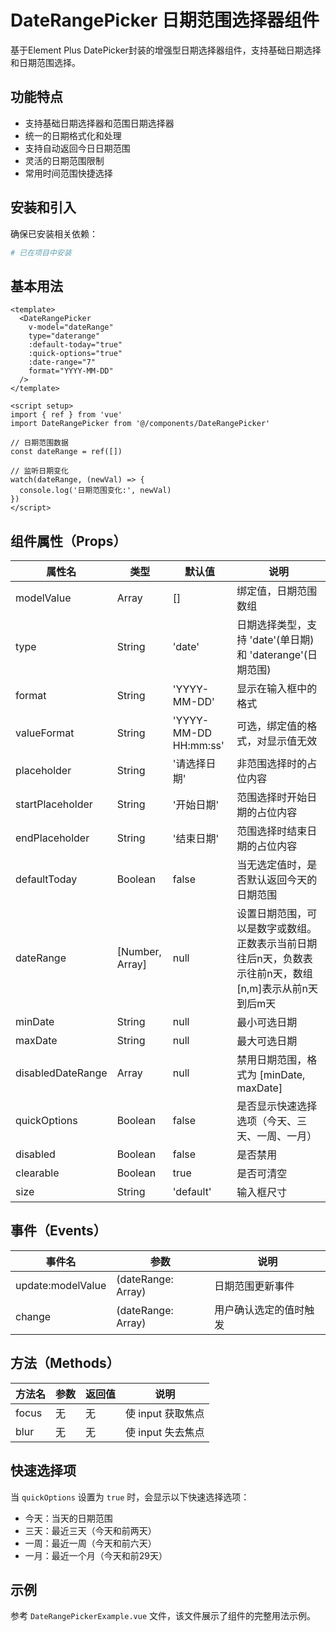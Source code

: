 # DateRangePicker 日期范围选择器组件

基于Element Plus DatePicker封装的增强型日期选择器组件，支持基础日期选择和日期范围选择。

## 功能特点

- 支持基础日期选择器和范围日期选择器
- 统一的日期格式化和处理
- 支持自动返回今日日期范围
- 灵活的日期范围限制
- 常用时间范围快捷选择

## 安装和引入

确保已安装相关依赖：

```bash
# 已在项目中安装
```

## 基本用法

```vue
<template>
  <DateRangePicker
    v-model="dateRange"
    type="daterange"
    :default-today="true"
    :quick-options="true"
    :date-range="7"
    format="YYYY-MM-DD"
  />
</template>

<script setup>
import { ref } from 'vue'
import DateRangePicker from '@/components/DateRangePicker'

// 日期范围数据
const dateRange = ref([])

// 监听日期变化
watch(dateRange, (newVal) => {
  console.log('日期范围变化:', newVal)
})
</script>
```

## 组件属性（Props）

| 属性名            | 类型            | 默认值                | 说明                                                                                                  |
| ----------------- | --------------- | --------------------- | ----------------------------------------------------------------------------------------------------- |
| modelValue        | Array           | []                    | 绑定值，日期范围数组                                                                                  |
| type              | String          | 'date'                | 日期选择类型，支持 'date'(单日期) 和 'daterange'(日期范围)                                            |
| format            | String          | 'YYYY-MM-DD'          | 显示在输入框中的格式                                                                                  |
| valueFormat       | String          | 'YYYY-MM-DD HH:mm:ss' | 可选，绑定值的格式，对显示值无效                                                                      |
| placeholder       | String          | '请选择日期'          | 非范围选择时的占位内容                                                                                |
| startPlaceholder  | String          | '开始日期'            | 范围选择时开始日期的占位内容                                                                          |
| endPlaceholder    | String          | '结束日期'            | 范围选择时结束日期的占位内容                                                                          |
| defaultToday      | Boolean         | false                 | 当无选定值时，是否默认返回今天的日期范围                                                              |
| dateRange         | [Number, Array] | null                  | 设置日期范围，可以是数字或数组。正数表示当前日期往后n天，负数表示往前n天，数组[n,m]表示从前n天到后m天 |
| minDate           | String          | null                  | 最小可选日期                                                                                          |
| maxDate           | String          | null                  | 最大可选日期                                                                                          |
| disabledDateRange | Array           | null                  | 禁用日期范围，格式为 [minDate, maxDate]                                                               |
| quickOptions      | Boolean         | false                 | 是否显示快速选择选项（今天、三天、一周、一月）                                                        |
| disabled          | Boolean         | false                 | 是否禁用                                                                                              |
| clearable         | Boolean         | true                  | 是否可清空                                                                                            |
| size              | String          | 'default'             | 输入框尺寸                                                                                            |

## 事件（Events）

| 事件名            | 参数               | 说明                   |
| ----------------- | ------------------ | ---------------------- |
| update:modelValue | (dateRange: Array) | 日期范围更新事件       |
| change            | (dateRange: Array) | 用户确认选定的值时触发 |

## 方法（Methods）

| 方法名 | 参数 | 返回值 | 说明              |
| ------ | ---- | ------ | ----------------- |
| focus  | 无   | 无     | 使 input 获取焦点 |
| blur   | 无   | 无     | 使 input 失去焦点 |

## 快速选择项

当 `quickOptions` 设置为 `true` 时，会显示以下快速选择选项：

- 今天：当天的日期范围
- 三天：最近三天（今天和前两天）
- 一周：最近一周（今天和前六天）
- 一月：最近一个月（今天和前29天）

## 示例

参考 `DateRangePickerExample.vue` 文件，该文件展示了组件的完整用法示例。

